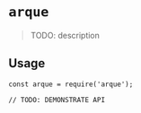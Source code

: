 # `arque`

> TODO: description

## Usage

```
const arque = require('arque');

// TODO: DEMONSTRATE API
```
